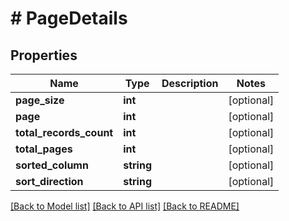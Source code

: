 # # PageDetails

## Properties

Name | Type | Description | Notes
------------ | ------------- | ------------- | -------------
**page_size** | **int** |  | [optional]
**page** | **int** |  | [optional]
**total_records_count** | **int** |  | [optional]
**total_pages** | **int** |  | [optional]
**sorted_column** | **string** |  | [optional]
**sort_direction** | **string** |  | [optional]

[[Back to Model list]](../../README.md#models) [[Back to API list]](../../README.md#endpoints) [[Back to README]](../../README.md)
